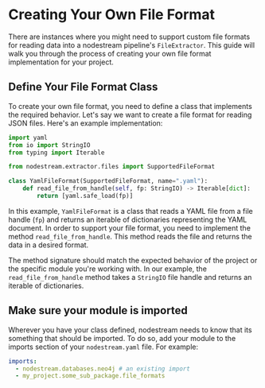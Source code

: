 # Creating Your Own File Format

There are instances where you might need to support custom file formats for reading data into a nodestream pipeline's `FileExtractor`.
This guide will walk you through the process of creating your own file format implementation for your project.

## Define Your File Format Class

To create your own file format, you need to define a class that implements the required behavior.
Let's say we want to create a file format for reading JSON files. Here's an example implementation:

```python
import yaml
from io import StringIO
from typing import Iterable

from nodestream.extractor.files import SupportedFileFormat

class YamlFileFormat(SupportedFileFormat, name=".yaml"):
    def read_file_from_handle(self, fp: StringIO) -> Iterable[dict]:
        return [yaml.safe_load(fp)]
```

In this example, `YamlFileFormat` is a class that reads a YAML file from a file handle (`fp`) and returns an
iterable of dictionaries representing the YAML document. In order to support your file format, you need to
implement the method `read_file_from_handle`. This method reads the file and returns the data in a desired format.

The method signature should match the expected behavior of the project or the specific module you're working with.
In our example, the `read_file_from_handle` method takes a `StringIO` file handle and returns an iterable of dictionaries.

## Make sure your module is imported

Wherever you have your class defined, nodestream needs to know that its something that should be imported. To do
so, add your module to the imports section of your `nodestream.yaml` file. For example:

```yaml
imports:
  - nodestream.databases.neo4j # an existing import
  - my_project.some_sub_package.file_formats
```
